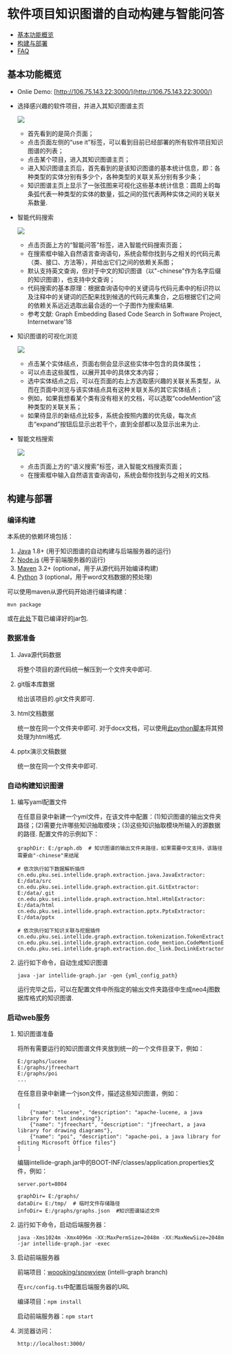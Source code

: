 # 软件项目知识图谱的自动构建与智能问答

- [基本功能概览](#user-guide)
- [构建与部署](#install)
- [FAQ](https://github.com/linzeqipku/intellide-graph/blob/master/docs/FAQ.md)

<a name="user-guide"></a>
## 基本功能概览

- Onlie Demo: [http://106.75.143.22:3000/](http://106.75.143.22:3000/)

- 选择感兴趣的软件项目，并进入其知识图谱主页

    ![](https://github.com/linzeqipku/intellide-graph/raw/master/docs/figures/start.gif)
    
    - 首先看到的是简介页面；
    - 点击页面左侧的“use it”标签，可以看到目前已经部署的所有软件项目知识图谱的列表；
    - 点击某个项目，进入其知识图谱主页；
    - 进入知识图谱主页后，首先看到的是该知识图谱的基本统计信息，即：各种类型的实体分别有多少个，各种类型的关联关系分别有多少条；
    - 知识图谱主页上显示了一张弦图来可视化这些基本统计信息：圆周上的每条弧代表一种类型的实体的数量，弧之间的弦代表两种实体之间的关联关系数量.
    
- 智能代码搜索

    ![](https://github.com/linzeqipku/intellide-graph/raw/master/docs/figures/api_search.gif)
    
    - 点击页面上方的“智能问答”标签，进入智能代码搜索页面；
    - 在搜索框中输入自然语言查询语句，系统会帮你找到与之相关的代码元素（类、接口、方法等），并给出它们之间的依赖关系图；
    - 默认支持英文查询，但对于中文的知识图谱（以"-chinese"作为名字后缀的知识图谱），也支持中文查询；
    - 代码搜索的基本原理：根据查询语句中的关键词与代码元素中的标识符以及注释中的关键词的匹配来找到候选的代码元素集合，之后根据它们之间的依赖关系远近选取出最合适的一个子图作为搜索结果.
    - 参考文献: Graph Embedding Based Code Search in Software Project, Internetware'18
    
- 知识图谱的可视化浏览

    ![](https://github.com/linzeqipku/intellide-graph/raw/master/docs/figures/surf.gif)
    
    - 点击某个实体结点，页面右侧会显示这些实体中包含的具体属性；
    - 可以点击这些属性，以展开其中的具体文本内容；
    - 选中实体结点之后，可以在页面的右上方选取感兴趣的关联关系类型，从而在页面中浏览与该实体结点具有这种关联关系的其它实体结点；
    - 例如，如果我想看某个类有没有相关的文档，可以选取“codeMention”这种类型的关联关系；
    - 如果待显示的新结点比较多，系统会按照内置的优先级，每次点击“expand”按钮后显示出若干个，直到全部都以及显示出来为止.
    
- 智能文档搜索

    ![](https://github.com/linzeqipku/intellide-graph/raw/master/docs/figures/doc_search.gif)
    
    - 点击页面上方的“语义搜索”标签，进入智能文档搜索页面；
    - 在搜索框中输入自然语言查询语句，系统会帮你找到与之相关的文档.

<a name="install"></a>
## 构建与部署

### 编译构建

本系统的依赖环境包括：

1. [Java](https://www.java.com/download/) 1.8+ (用于知识图谱的自动构建与后端服务器的运行)
2. [Node.js](https://www.npmjs.com/) (用于前端服务器的运行)
3. [Maven](https://maven.apache.org/) 3.2+ (optional，用于从源代码开始编译构建)
4. [Python](https://www.python.org/) 3 (optional，用于word文档数据的预处理)

可以使用maven从源代码开始进行编译构建：

```
mvn package
```

或在[此处](https://github.com/linzeqipku/intellide-graph/releases)下载已编译好的jar包.

### 数据准备

1. Java源代码数据

    将整个项目的源代码统一解压到一个文件夹中即可.

2. git版本库数据

    给出该项目的.git文件夹即可.
    
3. html文档数据

    统一放在同一个文件夹中即可.
    对于docx文档，可以使用[此python脚本](https://gist.github.com/linzeqipku/3cec0b90e9e51445a2ffc5e15cdf4ae0)将其预处理为html格式.
    
4. pptx演示文稿数据

    统一放在同一个文件夹中即可.
    
### 自动构建知识图谱

1. 编写yaml配置文件

    在任意目录中新建一个yml文件，在该文件中配置：(1)知识图谱的输出文件夹路径；(2)需要允许哪些知识抽取模块；(3)这些知识抽取模块所输入的源数据的路径.
    配置文件的示例如下：
    
    ```
    graphDir: E:/graph.db  # 知识图谱的输出文件夹路径，如果需要中文支持，该路径需要由"-chinese"来结尾
    
    # 依次执行如下数据解析插件
    cn.edu.pku.sei.intellide.graph.extraction.java.JavaExtractor: E:/data/src
    cn.edu.pku.sei.intellide.graph.extraction.git.GitExtractor: E:/data/.git
    cn.edu.pku.sei.intellide.graph.extraction.html.HtmlExtractor: E:/data/html
    cn.edu.pku.sei.intellide.graph.extraction.pptx.PptxExtractor: E:/data/pptx
    
    # 依次执行如下知识关联与挖掘插件
    cn.edu.pku.sei.intellide.graph.extraction.tokenization.TokenExtractor:
    cn.edu.pku.sei.intellide.graph.extraction.code_mention.CodeMentionExtractor:
    cn.edu.pku.sei.intellide.graph.extraction.doc_link.DocLinkExtractor:
    ```
    
 2. 运行如下命令，自动生成知识图谱
 
     ```
     java -jar intellide-graph.jar -gen {yml_config_path}
     ```
     
     运行完毕之后，可以在配置文件中所指定的输出文件夹路径中生成neo4j图数据库格式的知识图谱.
     
### 启动web服务

1. 知识图谱准备

    将所有需要运行的知识图谱文件夹放到统一的一个文件目录下，例如：
    
    ```
    E:/graphs/lucene
    E:/graphs/jfreechart
    E:/graphs/poi
    ...
    ```
    
    在任意目录中新建一个json文件，描述这些知识图谱，例如：
    
    ```
    [
        {"name": "lucene", "description": "apache-lucene, a java library for text indexing"},
        {"name": "jfreechart", "description": "jfreechart, a java library for drawing diagrams"},
        {"name": "poi", "description": "apache-poi, a java library for editing Microsoft Office files"}
    ]
    ```
    
    编辑intellide-graph.jar中的BOOT-INF/classes/application.properties文件，例如：
    
    ```
    server.port=8004
    
    graphDir= E:/graphs/
    dataDir= E:/tmp/  # 临时文件存储路径
    infoDir= E:/graphs/graphs.json  #知识图谱描述文件
    ```
    
2. 运行如下命令，启动后端服务器：

    ```
    java -Xms1024m -Xmx4096m -XX:MaxPermSize=2048m -XX:MaxNewSize=2048m -jar intellide-graph.jar -exec
    ```
    
3. 启动前端服务器

    前端项目：[woooking/snowview](https://github.com/woooking/snowview) (intelli-graph branch)
    
    在```src/config.ts```中配置后端服务器的URL
    
    编译项目：```npm install```
    
    启动前端服务器：```npm start```
    
4. 浏览器访问：

    ```
    http://localhost:3000/
    ```
